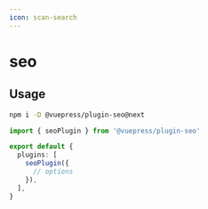 ```yaml
---
icon: scan-search
---
```


# seo

<NpmBadge package="@vuepress/plugin-seo" />

## Usage

```bash
npm i -D @vuepress/plugin-seo@next
```

```ts title=".vuepress/config.ts"
import { seoPlugin } from '@vuepress/plugin-seo'

export default {
  plugins: [
    seoPlugin({
      // options
    }),
  ],
}
```
